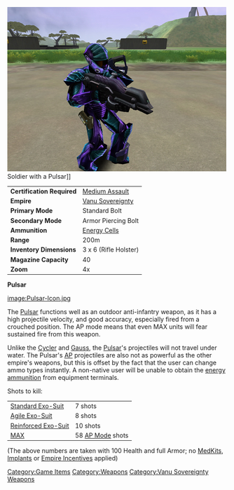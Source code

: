 ![](images/PSScreenShot0290.jpg "fig:PSScreenShot0290.jpg") Soldier with a
Pulsar\]\]

|                            |                                                 |
| -------------------------- | ----------------------------------------------- |
| **Certification Required** | [Medium Assault](Medium_Assault "wikilink")     |
| **Empire**                 | [Vanu Sovereignty](Vanu_Sovereignty "wikilink") |
| **Primary Mode**           | Standard Bolt                                   |
| **Secondary Mode**         | Armor Piercing Bolt                             |
| **Ammunition**             | [Energy Cells](Energy_Cell "wikilink")          |
| **Range**                  | 200m                                            |
| **Inventory Dimensions**   | 3 x 6 (Rifle Holster)                           |
| **Magazine Capacity**      | 40                                              |
| **Zoom**                   | 4x                                              |

**Pulsar**

[image:Pulsar-Icon.jpg](image:Pulsar-Icon.jpg "wikilink")

The [Pulsar](Pulsar "wikilink") functions well as an outdoor
anti-infantry weapon, as it has a high projectile velocity, and good
accuracy, especially fired from a crouched position. The AP mode means
that even MAX units will fear sustained fire from this weapon.

Unlike the [Cycler](Cycler "wikilink") and [Gauss](Gauss "wikilink"),
the [Pulsar](Pulsar "wikilink")'s projectiles will not travel under
water. The Pulsar's [AP](Armor_Piercing "wikilink") projectiles are also
not as powerful as the other empire's weapons, but this is offset by the
fact that the user can change ammo types instantly. A non-native user
will be unable to obtain the [energy ammunition](Energy_Cell "wikilink")
from equipment terminals.

Shots to kill:

|                                                       |                                               |
| ----------------------------------------------------- | --------------------------------------------- |
| [Standard Exo-Suit](Standard_Exo-Suit "wikilink")     | 7 shots                                       |
| [Agile Exo-Suit](Agile_Exo-Suit "wikilink")           | 8 shots                                       |
| [Reinforced Exo-Suit](Reinforced_Exo-Suit "wikilink") | 10 shots                                      |
| [MAX](MAX "wikilink")                                 | 58 [AP Mode](Armor_Piercing "wikilink") shots |

(The above numbers are taken with 100 Health and full Armor; no
[MedKits](MedKit "wikilink"), [Implants](Implants "wikilink") or [Empire
Incentives](Empire_Incentives "wikilink") applied)

[Category:Game Items](Category:Game_Items "wikilink")
[Category:Weapons](Category:Weapons "wikilink") [Category:Vanu
Sovereignty Weapons](Category:Vanu_Sovereignty_Weapons "wikilink")

